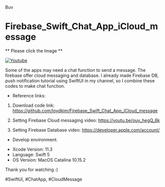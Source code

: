 <a href="https://www.buymeacoffee.com/loydkim" target="_blank"><img src="https://cdn.buymeacoffee.com/buttons/v2/default-yellow.png" alt="Buy Me A Coffee" style="height: 14px !important;width: 40px !important;" ></a>

# Firebase_Swift_Chat_App_iCloud_message

** Please click the Image **

[![Youtube](https://img.youtube.com/vi/DNgkq90JZkM/0.jpg)](https://youtu.be/DNgkq90JZkM)

Some of the apps may need a chat function to send a message. The firebase offer cloud messaging and database. I already made Firebase DB, push notification tutorial using SwiftUI in my channel, so I combine these codes to make chat function. 

* Reference links:

1. Download code link: https://github.com/loydkim/Firebase_Swift_Chat_App_iCloud_message

2. Setting Firebase Cloud messaging video: https://youtu.be/ouy_hegQ_6k
3. Setting Firebase Database video: https://developer.apple.com/account/

* Develop environment.

- Xcode Version: 11.3
- Language: Swift 5
- OS Version: MacOS Catalina 10.15.2

Thank you for watching :)

#SwiftUI, #ChatApp, #CloudMessage
